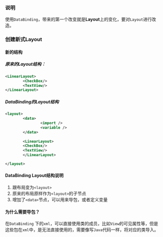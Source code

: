 ### 说明
使用`DataBinding`，带来的第一个改变就是**Layout**上的变化，要对`Layout`进行改造。

### 创建新式Layout
#### 新的结构
##### 原来的Layout结构：
```xml
<LinearLayout>
        <CheckBox/>
        <TextView/>
</LinearLayout>
```

##### DataBinding的Layout结构
```xml
<layout>
        <data>
                <import />
                <variable />
        </data>
        
        <LinearLayout>
        <CheckBox/>
        <TextView/>
        </LinearLayout>

</layout>
```

#### DataBinding Layout结构说明
1. 跟布局变为`<layout>`
2. 原来的布局原样作为`<layout>`的子节点
3. 增加了`<data>`节点，可以用来导包，或者定义变量

#### 为什么需要导包？
在`DataBinding` 下的`xml`，可以直接使用类的成员，比如`View`的可见属性等，但是这些包在`xml`中，是无法直接使用的，需要像写`Java`代码一样，将对应的类导入。